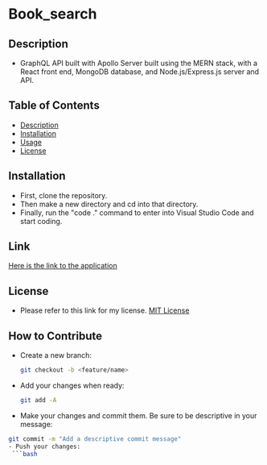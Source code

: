 # Book_search

## Description 
- GraphQL API built with Apollo Server built using the MERN stack, with a React front end, MongoDB database, and Node.js/Express.js server and API.


## Table of Contents 
- [Description](#description)
- [Installation](#installation)
- [Usage](#installation)
- [License](#license)

 ## Installation
  - First, clone the repository.
  - Then make a new directory and cd into that directory.
  - Finally, run the "code ." command to enter into Visual Studio Code and start coding.

## Link
[Here is the link to the application](https://book-search-v16h.onrender.com/)

## License
  - Please refer to this link for my license. [MIT License](https://github.com/yahye-mohamed101/Book_search?tab=MIT-1-ov-file)

## How to Contribute
  - Create a new branch:
    ```bash
    git checkout -b <feature/name>
  - Add your changes when ready:
    ```bash
    git add -A
  - Make your changes and commit them. Be sure to be descriptive in your message:
   ```bash
   git commit -m "Add a descriptive commit message"
  - Push your changes:
    ```bash

